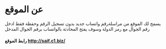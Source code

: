 # عن الموقع
يسمح لك الموقع من مراسلةرقم واتساب جديد بدون تسجيل الرقم وحفظة فقط ادخل رقم الجوال مع رمز الدولة وسوف يفتح المحادثة بالواتساب برقم الجوال المدخل  




#### رابط الموقع http://saif.c1.biz/

